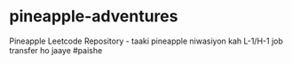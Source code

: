 # pineapple-adventures
Pineapple Leetcode Repository - taaki pineapple niwasiyon kah L-1/H-1 job transfer ho jaaye #paishe
